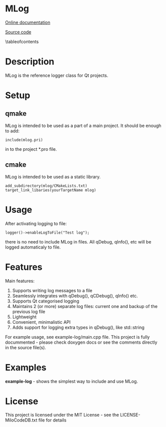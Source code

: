 # MLog

[Online documentation](https://docs.milosolutions.com/milo-code-db/mlog)

[Source code](https://github.com/milosolutions/mlog)

\tableofcontents

# Description

MLog is the reference logger class for Qt projects.

# Setup

## qmake

MLog is intended to be used as a part of a main project. It should be enough
to add:

    include(mlog.pri)

in to the project \*.pro file.

## cmake

MLog is intended to be used as a static library.

    add_subdirectory(mlog/CMakeLists.txt)
    target_link_libaries(yourTargetName mlog)

# Usage

After activating logging to file:

    logger()->enableLogToFile("Test log");

there is no need to include MLog in files.
All qDebug, qInfo(), etc will be logged automaticaly to file.

# Features

Main features:

1. Supports writing log messages to a file
2. Seamlessly integrates with qDebug(), qCDebug(), qInfo() etc.
3. Supports Qt categorised logging
4. Maintains 2 (or more) separate log files: current one and backup of
the previous log file
5. Lightweight
6. Convenient, minimalistic API
7. Adds support for logging extra types in qDebug(), like std::string

For example usage, see example-log/main.cpp file. This project is fully
docummented - please check doxygen docs or see the comments directly in the
source file(s).

# Examples

**example-log** - shows the simplest way to include and use MLog.

# License

This project is licensed under the MIT License - see the LICENSE-MiloCodeDB.txt
file for details
